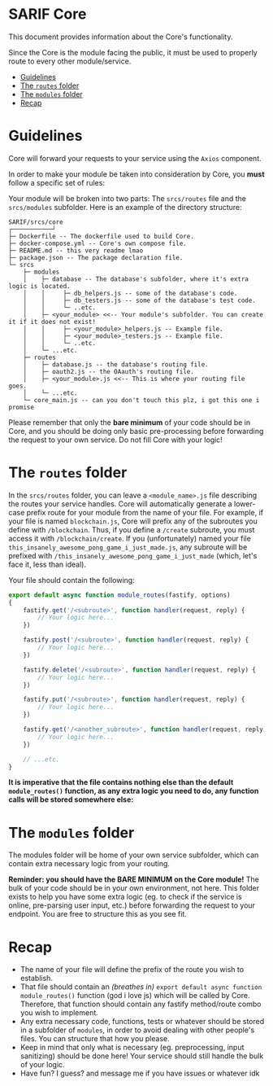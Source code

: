 # SARIF Core

This document provides information about the Core's functionality.

Since the Core is the module facing the public, it must be used to properly route to every other module/service.

- [Guidelines](#guidelines)
- [The `routes` folder](#the-routes-folder)
- [The `modules` folder](#the-modules-folder)
- [Recap](#recap)

# Guidelines

Core will forward your requests to your service using the `Axios` component.

In order to make your module be taken into consideration by Core, you **must** follow a specific set of rules:

Your module will be broken into two parts: The `srcs/routes` file and the `srcs/modules` subfolder. Here is an example of the directory structure:
```
SARIF/srcs/core
┌───────────┘
├─ Dockerfile -- The dockerfile used to build Core.
├─ docker-compose.yml -- Core's own compose file.
├─ README.md -- this very readme lmao
├─ package.json -- The package declaration file.
└─ srcs
    ├─ modules
    │    ├─ database -- The database's subfolder, where it's extra logic is located.
    │    │     ├─ db_helpers.js -- some of the database's code.
    │    │     ├─ db_testers.js -- some of the database's test code.
    │    │     └─ ..etc.
    │    ├─ <your_module> <<-- Your module's subfolder. You can create it if it does not exist!
    │    │     ├─ <your_module>_helpers.js -- Example file.
    │    │     ├─ <your_module>_testers.js -- Example file.
    │    │     └─ ..etc.
    │    └─ ...etc.
    ├─ routes
    │    ├─ database.js -- the database's routing file.
    │    ├─ oauth2.js -- the OAauth's routing file.
    │    ├─ <your_module>.js <<-- This is where your routing file goes.
    │    └─ ...etc.
    └─ core_main.js -- can you don't touch this plz, i got this one i promise
```
Please remember that only the **bare minimum** of your code should be in Core, and you should be doing only basic pre-processing before forwarding the request to your own service. Do not fill Core with your logic!

# The `routes` folder

In the `srcs/routes` folder, you can leave a `<module_name>.js` file describing the routes your service handles. Core will automatically generate a lower-case prefix route for your module from the name of your file. For example, if your file is named `blockchain.js`, Core will prefix any of the subroutes you define with `/blockchain`. Thus, if you define a `/create` subroute, you must access it with `/blockchain/create`. If you (unfortunately) named your file `this_insanely_awesome_pong_game_i_just_made.js`, any subroute will be prefixed with `/this_insanely_awesome_pong_game_i_just_made` (which, let's face it, less than ideal).

Your file should contain the following:

```js
export default async function module_routes(fastify, options)
{
	fastify.get('/<subroute>', function handler(request, reply) {
		// Your logic here...
	})

	fastify.post('/<subroute>', function handler(request, reply) {
		// Your logic here...
	})

	fastify.delete('/<subroute>', function handler(request, reply) {
		// Your logic here...
	})

	fastify.put('/<subroute>', function handler(request, reply) {
		// Your logic here...
	})

	fastify.get('/<another_subroute>', function handler(request, reply) {
		// Your logic here...
	})

	// ...etc.
}
```

**It is imperative that the file contains nothing else than the default `module_routes()` function, as any extra logic you need to do, any function calls will be stored somewhere else:**

# The `modules` folder

The modules folder will be home of your own service subfolder, which can contain extra necessary logic from your routing.

**Reminder: you should have the BARE MINIMUM on the Core module!** The bulk of your code should be in your own environment, not here. This folder exists to help you have some extra logic (eg. to check if the service is online, pre-parsing user input, etc.) before forwarding the request to your endpoint. You are free to structure this as you see fit.

# Recap

- The name of your file will define the prefix of the route you wish to establish.
- That file should contain an *(breathes in)* `export default async function module_routes()` function (god i love js) which will be called by Core. Therefore, that function should contain any fastify method/route combo you wish to implement.
- Any extra necessary code, functions, tests or whatever should be stored in a subfolder of `modules`, in order to avoid dealing with other people's files. You can structure that how you please.
- Keep in mind that only what is necessary (eg. preprocessing, input sanitizing) should be done here! Your service should still handle the bulk of your logic.
- Have fun? I guess? and message me if you have issues or whatever idk
